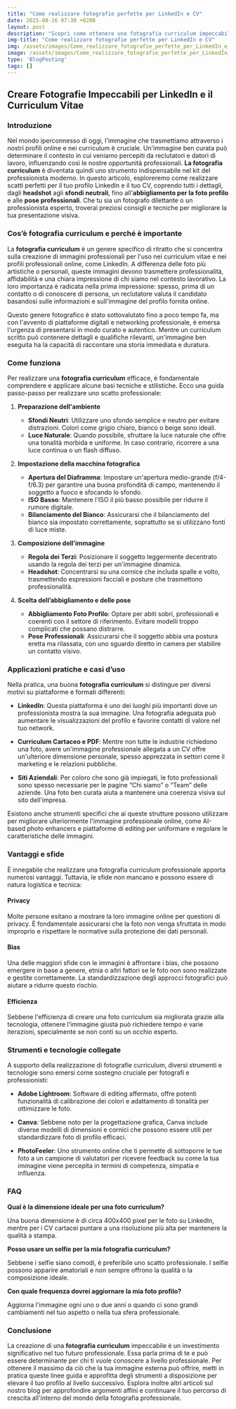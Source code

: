```yaml
---
title: "Come realizzare fotografie perfette per LinkedIn e CV"
date: 2025-08-16 07:30 +0200
layout: post
description: "Scopri come ottenere una fotografia curriculum impeccabile con pose professionali e sfondi neutri per LinkedIn e CV con i nostri consigli esperti."
img-title: "Come realizzare fotografie perfette per LinkedIn e CV"
img: /assets/images/Come_realizzare_fotografie_perfette_per_LinkedIn_e_CV.jpg
image: /assets/images/Come_realizzare_fotografie_perfette_per_LinkedIn_e_CV.jpg
type: 'BlogPosting'
tags: []
---
```


## Creare Fotografie Impeccabili per LinkedIn e il Curriculum Vitae

### Introduzione

Nel mondo iperconnesso di oggi, l'immagine che trasmettiamo attraverso i nostri profili online e nei curriculum è cruciale. Un'immagine ben curata può determinare il contesto in cui veniamo percepiti da reclutatori e datori di lavoro, influenzando così le nostre opportunità professionali. **La fotografia curriculum** è diventata quindi uno strumento indispensabile nel kit del professionista moderno. In questo articolo, esploreremo come realizzare scatti perfetti per il tuo profilo LinkedIn e il tuo CV, coprendo tutti i dettagli, dagli **headshot** agli **sfondi neutrali**, fino all'**abbigliamento per la foto profilo** e alle **pose professionali**. Che tu sia un fotografo dilettante o un professionista esperto, troverai preziosi consigli e tecniche per migliorare la tua presentazione visiva.

### Cos’è fotografia curriculum e perché è importante

La **fotografia curriculum** è un genere specifico di ritratto che si concentra sulla creazione di immagini professionali per l'uso nei curriculum vitae e nei profili professionali online, come LinkedIn. A differenza delle foto più artistiche o personali, queste immagini devono trasmettere professionalità, affidabilità e una chiara impressione di chi siamo nel contesto lavorativo. La loro importanza è radicata nella prima impressione: spesso, prima di un contatto o di conoscere di persona, un reclutatore valuta il candidato basandosi sulle informazioni e sull'immagine del profilo fornita online.

Questo genere fotografico è stato sottovalutato fino a poco tempo fa, ma con l'avvento di piattaforme digitali e networking professionale, è emersa l'urgenza di presentarsi in modo curato e autentico. Mentre un curriculum scritto può contenere dettagli e qualifiche rilevanti, un'immagine ben eseguita ha la capacità di raccontare una storia immediata e duratura.

### Come funziona

Per realizzare una **fotografia curriculum** efficace, è fondamentale comprendere e applicare alcune basi tecniche e stilistiche. Ecco una guida passo-passo per realizzare uno scatto professionale:

1. **Preparazione dell'ambiente**
   - **Sfondi Neutri**: Utilizzare uno sfondo semplice e neutro per evitare distrazioni. Colori come grigio chiaro, bianco o beige sono ideali.
   - **Luce Naturale**: Quando possibile, sfruttare la luce naturale che offre una tonalità morbida e uniforme. In caso contrario, ricorrere a una luce continua o un flash diffuso.

2. **Impostazione della macchina fotografica**
   - **Apertura del Diaframma**: Impostare un'apertura medio-grande (f/4-f/6.3) per garantire una buona profondità di campo, mantenendo il soggetto a fuoco e sfocando lo sfondo.
   - **ISO Basso**: Mantenere l'ISO il più basso possibile per ridurre il rumore digitale.
   - **Bilanciamento del Bianco**: Assicurarsi che il bilanciamento del bianco sia impostato correttamente, soprattutto se si utilizzano fonti di luce miste.

3. **Composizione dell’immagine**
   - **Regola dei Terzi**: Posizionare il soggetto leggermente decentrato usando la regola dei terzi per un'immagine dinamica.
   - **Headshot**: Concentrarsi su una cornice che includa spalle e volto, trasmettendo espressioni facciali e posture che trasmettono professionalità.

4. **Scelta dell’abbigliamento e delle pose**
   - **Abbigliamento Foto Profilo**: Optare per abiti sobri, professionali e coerenti con il settore di riferimento. Evitare modelli troppo complicati che possano distrarre.
   - **Pose Professionali**: Assicurarsi che il soggetto abbia una postura eretta ma rilassata, con uno sguardo diretto in camera per stabilire un contatto visivo.

### Applicazioni pratiche e casi d’uso

Nella pratica, una buona **fotografia curriculum** si distingue per diversi motivi su piattaforme e formati differenti:

- **LinkedIn**: Questa piattaforma è uno dei luoghi più importanti dove un professionista mostra la sua immagine. Una fotografia adeguata può aumentare le visualizzazioni del profilo e favorire contatti di valore nel tuo network.
  
- **Curriculum Cartaceo e PDF**: Mentre non tutte le industrie richiedono una foto, avere un'immagine professionale allegata a un CV offre un'ulteriore dimensione personale, spesso apprezzata in settori come il marketing e le relazioni pubbliche.

- **Siti Aziendali**: Per coloro che sono già impiegati, le foto professionali sono spesso necessarie per le pagine “Chi siamo” o “Team” delle aziende. Una foto ben curata aiuta a mantenere una coerenza visiva sul sito dell'impresa.

Esistono anche strumenti specifici che ai queste strutture possono utilizzare per migliorare ulteriormente l'immagine professionale online, come AI-based photo enhancers e piattaforme di editing per uniformare e regolare le caratteristiche delle immagini.

### Vantaggi e sfide

È innegabile che realizzare una fotografia curriculum professionale apporta numerosi vantaggi. Tuttavia, le sfide non mancano e possono essere di natura logistica e tecnica:

#### Privacy

Molte persone esitano a mostrare la loro immagine online per questioni di privacy. È fondamentale assicurarsi che la foto non venga sfruttata in modo improprio e rispettare le normative sulla protezione dei dati personali.

#### Bias

Una delle maggiori sfide con le immagini è affrontare i bias, che possono emergere in base a genere, etnia o altri fattori se le foto non sono realizzate e gestite correttamente. La standardizzazione degli approcci fotografici può aiutare a ridurre questo rischio.

#### Efficienza

Sebbene l'efficienza di creare una foto curriculum sia migliorata grazie alla tecnologia, ottenere l'immagine giusta può richiedere tempo e varie iterazioni, specialmente se non conti su un occhio esperto.

### Strumenti e tecnologie collegate

A supporto della realizzazione di fotografie curriculum, diversi strumenti e tecnologie sono emersi come sostegno cruciale per fotografi e professionisti:

- **Adobe Lightroom**: Software di editing affermato, offre potenti funzionalità di calibrazione dei colori e adattamento di tonalità per ottimizzare le foto.
  
- **Canva**: Sebbene noto per la progettazione grafica, Canva include diverse modelli di dimensioni e cornici che possono essere utili per standardizzare foto di profilo efficaci.

- **PhotoFeeler**: Uno strumento online che ti permette di sottoporre le tue foto a un campione di valutatori per ricevere feedback su come la tua immagine viene percepita in termini di competenza, simpatia e influenza.

### FAQ

**Qual è la dimensione ideale per una foto curriculum?**

Una buona dimensione è di circa 400x400 pixel per le foto su LinkedIn, mentre per i CV cartacei puntare a una risoluzione più alta per mantenere la qualità a stampa.

**Posso usare un selfie per la mia fotografia curriculum?**

Sebbene i selfie siano comodi, è preferibile uno scatto professionale. I selfie possono apparire amatoriali e non sempre offrono la qualità o la composizione ideale.

**Con quale frequenza dovrei aggiornare la mia foto profilo?**

Aggiorna l'immagine ogni uno o due anni o quando ci sono grandi cambiamenti nel tuo aspetto o nella tua sfera professionale.

### Conclusione

La creazione di una **fotografia curriculum** impeccabile è un investimento significativo nel tuo futuro professionale. Essa parla prima di te e può essere determinante per chi ti vuole conoscere a livello professionale. Per ottenere il massimo da ciò che la tua immagine esterna può offrire, metti in pratica queste linee guida e approfitta degli strumenti a disposizione per elevare il tuo profilo al livello successivo. Esplora inoltre altri articoli sul nostro blog per approfondire argomenti affini e continuare il tuo percorso di crescita all'interno del mondo della fotografia professionale.